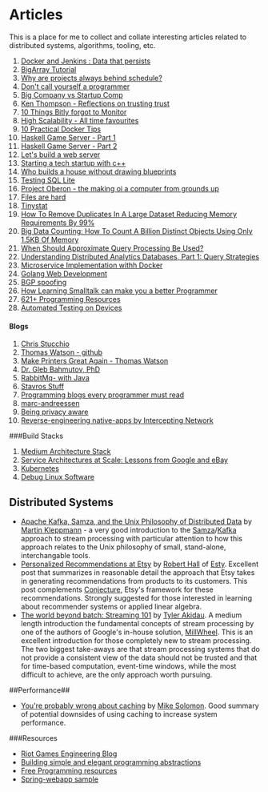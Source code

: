 Articles
=========
This is a place for me to collect and collate interesting articles related to distributed systems, algorithms, tooling, etc.

1. [Docker and Jenkins : Data that persists](http://engineering.riotgames.com/news/docker-jenkins-data-persists)
2. [BigArray Tutorial](http://bulldog2011.github.io/blog/2013/01/24/big-array-tutorial/)
3. [Why are projects always behind schedule?](http://priceonomics.com/why-are-projects-always-behind-schedule/)
4. [Don't call yourself a programmer](http://www.kalzumeus.com/2011/10/28/dont-call-yourself-a-programmer/)
5. [Big Company vs Startup Comp](http://danluu.com/startup-tradeoffs/)
6. [Ken Thompson - Reflections on trusting trust](https://www.ece.cmu.edu/~ganger/712.fall02/papers/p761-thompson.pdf)
7. [10 Things Bitly forgot to Monitor](http://word.bitly.com/post/74839060954/ten-things-to-monitor)
8. [High Scalability - All time favourites](http://highscalability.com/all-time-favorites/)
9. [10 Practical Docker Tips](http://www.smartjava.org/content/10-practical-docker-tips-day-day-docker-usage)
10. [Haskell Game Server - Part 1](http://mojobojo.com/posts/2015-12-26-haskell-game-server-part-1.html)
11. [Haskell Game Server - Part 2](http://mojobojo.com/posts/2016-01-01-haskell-game-server-part-2.html)
11. [Let's build a web server](http://ruslanspivak.com/lsbaws-part1/)
12. [Starting a tech startup with c++](https://medium.com/@jamesperry/starting-a-tech-startup-with-c-6b5d5856e6de#.tk2wgvi7b)
13. [Who builds a house without drawing blueprints](http://cacm.acm.org/magazines/2015/4/184705-who-builds-a-house-without-drawing-blueprints/fulltext)
14. [Testing SQL Lite](https://www.sqlite.org/testing.html)
15. [Project Oberon - the making oi a computer from grounds up](http://www.projectoberon.com/home)
16. [Files are hard](http://danluu.com/file-consistency/)
17. [Tinystat](https://github.com/codahale/tinystat)
18. [How To Remove Duplicates In A Large Dataset Reducing Memory Requirements By 99%](http://highscalability.com/blog/2016/4/4/how-to-remove-duplicates-in-a-large-dataset-reducing-memory.html)
19. [Big Data Counting: How To Count A Billion Distinct Objects Using Only 1.5KB Of Memory](http://highscalability.com/blog/2012/4/5/big-data-counting-how-to-count-a-billion-distinct-objects-us.html)
20. [When Should Approximate Query Processing Be Used?](http://highscalability.com/blog/2016/2/25/when-should-approximate-query-processing-be-used.html)
21. [Understanding Distributed Analytics Databases, Part 1: Query Strategies](https://www.periscopedata.com/blog/understanding-distributed-analytics-databases-part-1-query-strategies.html)
22. [Microservice Implementation withh Docker](https://dzone.com/articles/microservice-architecture-with-spring-cloud-and-do?edition=179567&utm_source=Spotlight&utm_medium=email&utm_content=queue&utm_campaign=java%202016-06-07)
23. [Golang Web Development](https://www.gitbook.com/book/astaxie/build-web-application-with-golang/details)
24. [BGP spoofing](http://www.zdnet.com/article/bgp-spoofing-why-nothing-on-the-internet-is-actually-secure/)
25. [How Learning Smalltalk can make you a better Programmer](http://techbeacon.com/how-learning-smalltalk-can-make-you-better-developer)
26. [621+ Programming Resources](https://medium.com/free-stuff/2000-programming-resources-c2c835001216#.a6si57a97)
27. [Automated Testing on Devices](http://techblog.netflix.com/2016/08/automated-testing-on-devices.html)

#### Blogs

1. [Chris Stucchio](https://www.chrisstucchio.com/publications.html)
2. [Thomas Watson - github](https://github.com/watson)
3. [Make Printers Great Again - Thomas Watson](https://www.youtube.com/watch?v=58Ti8w1yX2w)
4. [Dr. Gleb Bahmutov, PhD](https://glebbahmutov.com/)
5. [RabbitMq- with Java](http://stackoverflow.com/questions/22901822/when-using-rabbitmq-as-a-java-work-queue-how-should-you-handle-concurrency-and)
6. [Stavros Stuff](https://www.stavros.io/posts/emergency-food-button/)
7. [Programming blogs every programmer must read](http://danluu.com/programming-blogs/)
8. [marc-andreessen](http://fourhourworkweek.com/2016/05/29/marc-andreessen/)
9. [Being privacy aware](https://vox.space/blog/89/being-privacy-aware-in-2016)
10. [Reverse-engineering native-apps by Intercepting Network](http://nickfishman.com/post/50557873036/reverse-engineering-native-apps-by-intercepting-network)

###Build Stacks

1. [Medium Architecture Stack](https://medium.com/medium-eng/the-stack-that-helped-medium-drive-2-6-millennia-of-reading-time-e56801f7c492#.iskk3ub9o)
2. [Service Architectures at Scale: Lessons from Google and eBay](http://www.infoq.com/presentations/service-arch-scale-google-ebay)
3. [Kubernetes](http://kubernetes.io/)
4. [Debug Linux Software](http://www.linuxuser.co.uk/tutorials/debug-your-own-linux-software-like-a-pro)



## Distributed Systems ##
* [Apache Kafka, Samza, and the Unix Philosophy of Distributed Data](http://www.confluent.io/blog/apache-kafka-samza-and-the-unix-philosophy-of-distributed-data) by [Martin Kleppmann](https://twitter.com/martinkl) - a very good introduction to the [Samza](https://samza.apache.org/)/[Kafka](https://kafka.apache.org/) approach to stream processing with particular attention to how this approach relates to the Unix philosophy of small, stand-alone, interchangable tools.  
* [Personalized Recommendations at Etsy](https://codeascraft.com/2014/11/17/personalized-recommendations-at-etsy/) by [Robert Hall](https://codeascraft.com/author/rhall/) of [Esty](https://www.etsy.com/).  Excellent post that summarizes in reasonable detail the approach that Etsy takes in generating recommendations from products to its customers.  This post complements [Conjecture](https://github.com/etsy/Conjecture), Etsy's framework for these recommendations. Strongly suggested for those interested in learning about recommender systems or applied linear algebra.
* [The world beyond batch: Streaming 101](http://radar.oreilly.com/2015/08/the-world-beyond-batch-streaming-101.html) by [Tyler Akidau](http://twitter.com/takidau). A medium length introduction the fundamental concepts of stream processing by one of the authors of Google's in-house solution, [MillWheel](https://static.googleusercontent.com/media/research.google.com/en//pubs/archive/41378.pdf).  This is an excellent introduction for those completely new to stream processing. The two biggest take-aways are that stream processing systems that do not provide a consistent view of the data should not be trusted and that for time-based computation, event-time windows, while the most difficult to achieve, are the only approach worth pursuing.

##Performance##
* [You're probably wrong about caching](http://msol.io/blog/tech/youre-probably-wrong-about-caching/) by [Mike Solomon](https://twitter.com/msol).  Good summary of potential downsides of using caching to increase system performance.

###Resources

-  [Riot Games Engineering Blog](http://engineering.riotgames.com/)
-  [Building simple and elegant programming abstractions](http://bulldog2011.github.io/)
-  [Free Programming resources](https://medium.com/free-stuff/2000-programming-resources-c2c835001216#.cbbi68vuw)
-  [Spring-webapp sample](https://github.com/making?tab=repositories)
